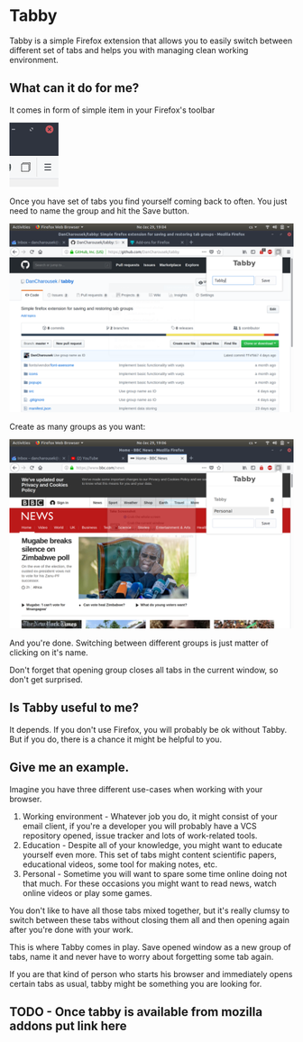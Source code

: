 # Tabby

Tabby is a simple Firefox extension that allows you to easily switch between different set of tabs and helps you with managing clean working environment.

## What can it do for me?

It comes in form of simple item in your Firefox's toolbar

![Tabby in toolbar](./docs/images/tabby_toolbar.png)

Once you have set of tabs you find yourself coming back to often. You just need to name the group and hit the Save button.

![Tabby saving new group](./docs/images/tabby_working.png)

Create as many groups as you want:

![Tabby groups listing](./docs/images/tabby_personal.png)

And you're done. Switching between different groups is just matter of clicking on it's name.

Don't forget that opening group closes all tabs in the current window, so don't get surprised.

## Is Tabby useful to me?
It depends. If you don't use Firefox, you will probably be ok without Tabby. But if you do, there is a chance it might be helpful to you.

## Give me an example.
Imagine you have three different use-cases when working with your browser.

1. Working environment - Whatever job you do, it might consist of your email client, if you're a developer you will probably have a VCS repository opened, issue tracker and lots of work-related tools.
2. Education - Despite all of your knowledge, you might want to educate yourself even more. This set of tabs might content scientific papers, educational videos, some tool for making notes, etc.
3. Personal - Sometime you will want to spare some time online doing not that much. For these occasions you might want to read news, watch online videos or play some games.

You don't like to have all those tabs mixed together, but it's really clumsy to switch between these tabs without closing them all and then opening again after you're done with your work.

This is where Tabby comes in play. Save opened window as a new group of tabs, name it and never have to worry about forgetting some tab again.

If you are that kind of person who starts his browser and immediately opens certain tabs as usual, tabby might be something you are looking for.

## TODO - Once tabby is available from mozilla addons put link here